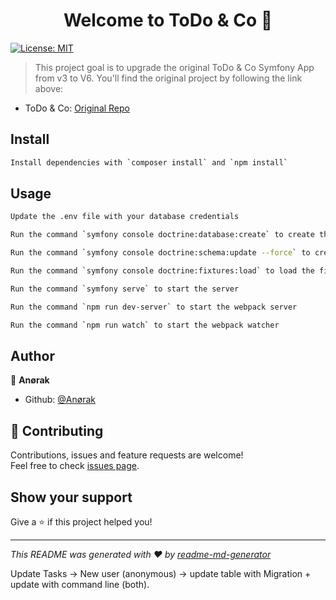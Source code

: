 <h1 align="center">Welcome to ToDo & Co 👋</h1>
<p>
  <a href="#" target="_blank">
    <img alt="License: MIT" src="https://img.shields.io/badge/License-MIT-yellow.svg" />
  </a>
</p>

> This project goal is to upgrade the original ToDo & Co Symfony App from v3 to V6. You'll find the original project by following the link
> above:

-   ToDo & Co: [Original Repo](https://github.com/saro0h/projet8-TodoList)

## Install

```sh
Install dependencies with `composer install` and `npm install`
```

## Usage

```sh
Update the .env file with your database credentials
```

```sh
Run the command `symfony console doctrine:database:create` to create the database
```

```sh
Run the command `symfony console doctrine:schema:update --force` to create the tables
```

```sh
Run the command `symfony console doctrine:fixtures:load` to load the fixtures
```

```sh
Run the command `symfony serve` to start the server
```

```sh
Run the command `npm run dev-server` to start the webpack server
```

```sh
Run the command `npm run watch` to start the webpack watcher
```

## Author

👤 **Anørak**

-   Github: [@Anørak](https://github.com/Anørak)

## 🤝 Contributing

Contributions, issues and feature requests are welcome!<br />Feel free to check [issues page](https://github.com/Anoerak/ToDo-Co/issues).

## Show your support

Give a ⭐️ if this project helped you!

---

_This README was generated with ❤️ by [readme-md-generator](https://github.com/kefranabg/readme-md-generator)_

Update Tasks -> New user (anonymous) -> update table with Migration + update with command line (both).
